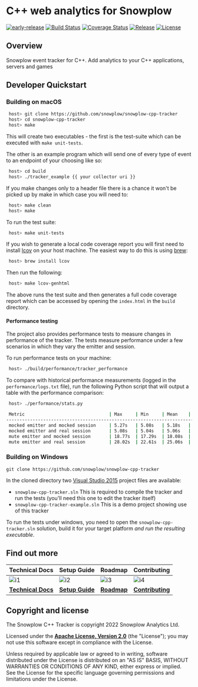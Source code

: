 # C++ web analytics for Snowplow

[![early-release]][tracker-classificiation] [![Build Status][travis-image]][travis] [![Coverage Status][coverage-image]][coverage] [![Release][release-image]][releases] [![License][license-image]][license]

## Overview

Snowplow event tracker for C++. Add analytics to your C++ applications, servers and games

## Developer Quickstart

### Building on macOS

```bash
 host> git clone https://github.com/snowplow/snowplow-cpp-tracker
 host> cd snowplow-cpp-tracker
 host> make
```

This will create two executables - the first is the test-suite which can be executed with `make unit-tests`.

The other is an example program which will send one of every type of event to an endpoint of your choosing like so:

```bash
 host> cd build
 host> ./tracker_example {{ your collector uri }}
```

If you make changes only to a header file there is a chance it won't be picked up by make in which case you will need to:

```bash
 host> make clean
 host> make
```

To run the test suite:

```bash
 host> make unit-tests
```

If you wish to generate a local code coverage report you will first need to install [lcov](http://ltp.sourceforge.net/coverage/lcov.php) on your host machine.  The easiest way to do this is using [brew](http://brew.sh/):

```bash
 host> brew install lcov 
```

Then run the following:

```bash
 host> make lcov-genhtml
```

The above runs the test suite and then generates a full code coverage report which can be accessed by opening the `index.html` in the `build` directory.

#### Performance testing

The project also provides performance tests to measure changes in performance of the tracker. The tests measure performance under a few scenarios in which they vary the emitter and session.

To run performance tests on your machine:

```bash
 host> ./build/performance/tracker_performance
```

To compare with historical performance measurements (logged in the `performance/logs.txt` file), run the following Python script that will output a table with the performance comparison:

```bash
 host> ./performance/stats.py                                       

 Metric                                | Max     | Min     | Mean    | Last    |
--------------------------------------------------------------------------------
 mocked emitter and mocked session     | 5.27s   | 5.08s   | 5.18s   | 5.27s   |
 mocked emitter and real session       | 5.08s   | 5.04s   | 5.06s   | 5.07s   |
 mute emitter and mocked session       | 18.77s  | 17.29s  | 18.08s  | 18.77s  |
 mute emitter and real session         | 28.02s  | 22.61s  | 25.06s  | 22.61s  |
```

### Building on Windows

 ```git clone https://github.com/snowplow/snowplow-cpp-tracker```

In the cloned directory two [Visual Studio 2015](https://www.visualstudio.com/en-us/products/visual-studio-community-vs.aspx) project files are available:

* `snowplow-cpp-tracker.sln`
    This is required to compile the tracker and run the tests (you'll need this one to edit the tracker itself)
* `snowplow-cpp-tracker-example.sln`
    This is a demo project showing use of this tracker

To run the tests under windows, you need to open the `snowplow-cpp-tracker.sln` solution, build it for your target platform *and run the resulting executable*.

## Find out more

| Technical Docs                  | Setup Guide               | Roadmap                 | Contributing                      |
|---------------------------------|---------------------------|-------------------------|-----------------------------------|
| ![i1][techdocs-image]          | ![i2][setup-image]       | ![i3][roadmap-image]   | ![i4][contributing-image]        |
| **[Technical Docs][techdocs]** | **[Setup Guide][setup]** | **[Roadmap][roadmap]** | **[Contributing][contributing]** |

## Copyright and license

The Snowplow C++ Tracker is copyright 2022 Snowplow Analytics Ltd.

Licensed under the **[Apache License, Version 2.0][license]** (the "License");
you may not use this software except in compliance with the License.

Unless required by applicable law or agreed to in writing, software
distributed under the License is distributed on an "AS IS" BASIS,
WITHOUT WARRANTIES OR CONDITIONS OF ANY KIND, either express or implied.
See the License for the specific language governing permissions and
limitations under the License.

[travis-image]: https://travis-ci.org/snowplow/snowplow-cpp-tracker.png?branch=master
[travis]: https://travis-ci.org/snowplow/snowplow-cpp-tracker

[release-image]: https://img.shields.io/badge/release-0.1.0-6ad7e5.svg?style=flat
[releases]: https://github.com/snowplow/snowplow-cpp-tracker/releases

[license-image]: https://img.shields.io/badge/license-Apache--2-blue.svg?style=flat
[license]: https://www.apache.org/licenses/LICENSE-2.0

[coverage-image]: https://coveralls.io/repos/github/snowplow/snowplow-cpp-tracker/badge.svg?branch=master
[coverage]: https://coveralls.io/github/snowplow/snowplow-cpp-tracker?branch=master

[techdocs-image]: https://d3i6fms1cm1j0i.cloudfront.net/github/images/techdocs.png
[setup-image]: https://d3i6fms1cm1j0i.cloudfront.net/github/images/setup.png
[roadmap-image]: https://d3i6fms1cm1j0i.cloudfront.net/github/images/roadmap.png
[contributing-image]: https://d3i6fms1cm1j0i.cloudfront.net/github/images/contributing.png

[techdocs]: https://docs.snowplowanalytics.com/docs/collecting-data/collecting-from-own-applications/c-tracker/
[setup]: https://docs.snowplowanalytics.com/docs/collecting-data/collecting-from-own-applications/c-tracker/setup/
[roadmap]: https://github.com/snowplow/snowplow/projects/7
[contributing]: https://github.com/snowplow/snowplow-cpp-tracker/blob/master/CONTRIBUTING.md

[tracker-classificiation]: https://github.com/snowplow/snowplow/wiki/Tracker-Maintenance-Classification
[early-release]: https://img.shields.io/static/v1?style=flat&label=Snowplow&message=Early%20Release&color=014477&labelColor=9ba0aa&logo=data:image/png;base64,iVBORw0KGgoAAAANSUhEUgAAABAAAAAQCAMAAAAoLQ9TAAAAeFBMVEVMaXGXANeYANeXANZbAJmXANeUANSQAM+XANeMAMpaAJhZAJeZANiXANaXANaOAM2WANVnAKWXANZ9ALtmAKVaAJmXANZaAJlXAJZdAJxaAJlZAJdbAJlbAJmQAM+UANKZANhhAJ+EAL+BAL9oAKZnAKVjAKF1ALNBd8J1AAAAKHRSTlMAa1hWXyteBTQJIEwRgUh2JjJon21wcBgNfmc+JlOBQjwezWF2l5dXzkW3/wAAAHpJREFUeNokhQOCA1EAxTL85hi7dXv/E5YPCYBq5DeN4pcqV1XbtW/xTVMIMAZE0cBHEaZhBmIQwCFofeprPUHqjmD/+7peztd62dWQRkvrQayXkn01f/gWp2CrxfjY7rcZ5V7DEMDQgmEozFpZqLUYDsNwOqbnMLwPAJEwCopZxKttAAAAAElFTkSuQmCC 

